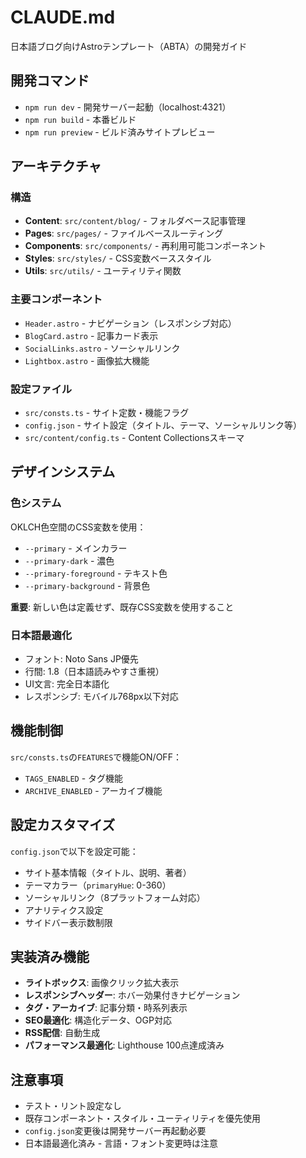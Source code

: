 # CLAUDE.md

日本語ブログ向けAstroテンプレート（ABTA）の開発ガイド

## 開発コマンド

- `npm run dev` - 開発サーバー起動（localhost:4321）
- `npm run build` - 本番ビルド
- `npm run preview` - ビルド済みサイトプレビュー

## アーキテクチャ

### 構造
- **Content**: `src/content/blog/` - フォルダベース記事管理
- **Pages**: `src/pages/` - ファイルベースルーティング
- **Components**: `src/components/` - 再利用可能コンポーネント
- **Styles**: `src/styles/` - CSS変数ベーススタイル
- **Utils**: `src/utils/` - ユーティリティ関数

### 主要コンポーネント
- `Header.astro` - ナビゲーション（レスポンシブ対応）
- `BlogCard.astro` - 記事カード表示
- `SocialLinks.astro` - ソーシャルリンク
- `Lightbox.astro` - 画像拡大機能

### 設定ファイル
- `src/consts.ts` - サイト定数・機能フラグ
- `config.json` - サイト設定（タイトル、テーマ、ソーシャルリンク等）
- `src/content/config.ts` - Content Collectionsスキーマ

## デザインシステム

### 色システム
OKLCH色空間のCSS変数を使用：
- `--primary` - メインカラー
- `--primary-dark` - 濃色
- `--primary-foreground` - テキスト色
- `--primary-background` - 背景色

**重要**: 新しい色は定義せず、既存CSS変数を使用すること

### 日本語最適化
- フォント: Noto Sans JP優先
- 行間: 1.8（日本語読みやすさ重視）
- UI文言: 完全日本語化
- レスポンシブ: モバイル768px以下対応

## 機能制御

`src/consts.ts`の`FEATURES`で機能ON/OFF：
- `TAGS_ENABLED` - タグ機能
- `ARCHIVE_ENABLED` - アーカイブ機能

## 設定カスタマイズ

`config.json`で以下を設定可能：
- サイト基本情報（タイトル、説明、著者）
- テーマカラー（`primaryHue`: 0-360）
- ソーシャルリンク（8プラットフォーム対応）
- アナリティクス設定
- サイドバー表示数制限

## 実装済み機能

- **ライトボックス**: 画像クリック拡大表示
- **レスポンシブヘッダー**: ホバー効果付きナビゲーション
- **タグ・アーカイブ**: 記事分類・時系列表示
- **SEO最適化**: 構造化データ、OGP対応
- **RSS配信**: 自動生成
- **パフォーマンス最適化**: Lighthouse 100点達成済み

## 注意事項

- テスト・リント設定なし
- 既存コンポーネント・スタイル・ユーティリティを優先使用
- `config.json`変更後は開発サーバー再起動必要
- 日本語最適化済み - 言語・フォント変更時は注意